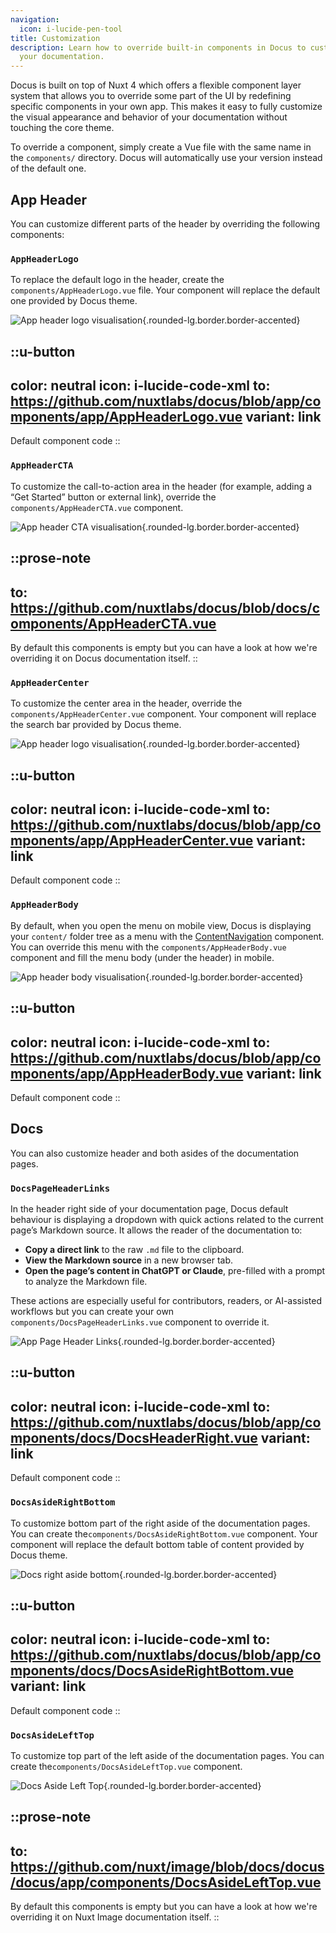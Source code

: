 ```yaml
---
navigation:
  icon: i-lucide-pen-tool
title: Customization
description: Learn how to override built-in components in Docus to customize
  your documentation.
---
```


Docus is built on top of Nuxt 4 which offers a flexible component layer system that allows you to override some part of the UI by redefining specific components in your own app. This makes it easy to fully customize the visual appearance and behavior of your documentation without touching the core theme.

To override a component, simply create a Vue file with the same name in the `components/` directory. Docus will automatically use your version instead of the default one.

## App Header

You can customize different parts of the header by overriding the following components:

### `AppHeaderLogo`

To replace the default logo in the header, create the `components/AppHeaderLogo.vue` file. Your component will replace the default one provided by Docus theme.

![App header logo visualisation](/documentation/app-header-logo.webp){.rounded-lg.border.border-accented}

::u-button
---
color: neutral
icon: i-lucide-code-xml
to: https://github.com/nuxtlabs/docus/blob/app/components/app/AppHeaderLogo.vue
variant: link
---
Default component code
::

### `AppHeaderCTA`

To customize the call-to-action area in the header (for example, adding a “Get Started” button or external link), override the `components/AppHeaderCTA.vue` component.

![App header CTA visualisation](/documentation/app-header-cta.webp){.rounded-lg.border.border-accented}

::prose-note
---
to: https://github.com/nuxtlabs/docus/blob/docs/components/AppHeaderCTA.vue
---
By default this components is empty but you can have a look at how we're overriding it on Docus documentation itself.
::

### `AppHeaderCenter`

To customize the center area in the header, override the `components/AppHeaderCenter.vue` component. Your component will replace the search bar provided by Docus theme.

![App header logo visualisation](/documentation/app-header-center.webp){.rounded-lg.border.border-accented}

::u-button
---
color: neutral
icon: i-lucide-code-xml
to: https://github.com/nuxtlabs/docus/blob/app/components/app/AppHeaderCenter.vue
variant: link
---
Default component code
::

### `AppHeaderBody`

By default, when you open the menu on mobile view, Docus is displaying your `content/` folder tree as a menu with the [ContentNavigation](https://ui.nuxt.com/components/content-navigation) component. You can override this menu with the `components/AppHeaderBody.vue` component and fill the menu body (under the header) in mobile.

![App header body visualisation](/documentation/app-header-body.webp){.rounded-lg.border.border-accented}

::u-button
---
color: neutral
icon: i-lucide-code-xml
to: https://github.com/nuxtlabs/docus/blob/app/components/app/AppHeaderBody.vue
variant: link
---
Default component code
::

## Docs

You can also customize header and both asides of the documentation pages.

### `DocsPageHeaderLinks`

In the header right side of your documentation page, Docus default behaviour is displaying a dropdown with quick actions related to the current page’s Markdown source. It allows the reader of the documentation to:

- **Copy a direct link** to the raw `.md` file to the clipboard.
- **View the Markdown source** in a new browser tab.
- **Open the page’s content in ChatGPT or Claude**, pre-filled with a prompt to analyze the Markdown file.

These actions are especially useful for contributors, readers, or AI-assisted workflows but you can create your own `components/DocsPageHeaderLinks.vue` component to override it.

![App Page Header Links](/documentation/app-page-header-links.webp){.rounded-lg.border.border-accented}

::u-button
---
color: neutral
icon: i-lucide-code-xml
to: https://github.com/nuxtlabs/docus/blob/app/components/docs/DocsHeaderRight.vue
variant: link
---
Default component code
::

### `DocsAsideRightBottom`

To customize bottom part of the right aside of the documentation pages. You can create the`components/DocsAsideRightBottom.vue` component. Your component will replace the default bottom table of content provided by Docus theme.

![Docs right aside bottom](/documentation/docs-aside-right-bottom.webp){.rounded-lg.border.border-accented}

::u-button
---
color: neutral
icon: i-lucide-code-xml
to: https://github.com/nuxtlabs/docus/blob/app/components/docs/DocsAsideRightBottom.vue
variant: link
---
Default component code
::

### `DocsAsideLeftTop`

To customize top part of the left aside of the documentation pages. You can create the`components/DocsAsideLeftTop.vue` component.

![Docs Aside Left Top](/documentation/docs-aside-left-top.webp){.rounded-lg.border.border-accented}

::prose-note
---
to: https://github.com/nuxt/image/blob/docs/docus/docus/app/components/DocsAsideLeftTop.vue
---
By default this components is empty but you can have a look at how we're overriding it on Nuxt Image documentation itself.
::
